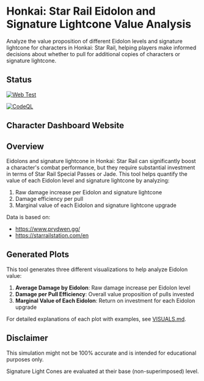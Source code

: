 # Honkai: Star Rail Eidolon and Signature Lightcone Value Analysis

Analyze the value proposition of different Eidolon levels and signature lightcone for characters in Honkai: Star Rail, helping players make informed decisions about whether to pull for additional copies of characters or signature lightcone.

## Status

[![Web Test](https://github.com/sakan811/hsr-eidolon-value-analysis/actions/workflows/web-test.yml/badge.svg)](https://github.com/sakan811/hsr-eidolon-value-analysis/actions/workflows/web-test.yml)

[![CodeQL](https://github.com/sakan811/hsr-eidolon-value-analysis/actions/workflows/github-code-scanning/codeql/badge.svg)](https://github.com/sakan811/hsr-eidolon-value-analysis/actions/workflows/github-code-scanning/codeql)

## Character Dashboard Website

## Overview

Eidolons and signature lightcone in Honkai: Star Rail can significantly boost a character's combat performance, but they require substantial investment in terms of Star Rail Special Passes or Jade. This tool helps quantify the value of each Eidolon level and signature lightcone by analyzing:

1. Raw damage increase per Eidolon and signature lightcone
2. Damage efficiency per pull
3. Marginal value of each Eidolon and signature lightcone upgrade

Data is based on:

- <https://www.prydwen.gg/>
- <https://starrailstation.com/en>

## Generated Plots

This tool generates three different visualizations to help analyze Eidolon value:

1. **Average Damage by Eidolon**: Raw damage increase per Eidolon level
2. **Damage per Pull Efficiency**: Overall value proposition of pulls invested
3. **Marginal Value of Each Eidolon**: Return on investment for each Eidolon upgrade

For detailed explanations of each plot with examples, see [VISUALS.md](docs/VISUALS.md).

## Disclaimer

This simulation might not be 100% accurate and is intended for educational purposes only.

Signature Light Cones are evaluated at their base (non-superimposed) level.

